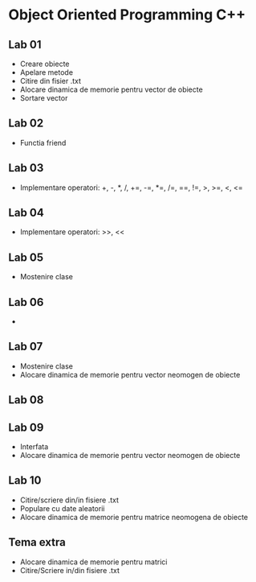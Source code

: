 # Object Oriented Programming C++

## Lab 01
- Creare obiecte
- Apelare metode
- Citire din fisier .txt
- Alocare dinamica de memorie pentru vector de obiecte
- Sortare vector

## Lab 02
- Functia friend

## Lab 03
- Implementare operatori: +, -, *, /, +=, -=, *=, /=, ==, !=, >, >=, <, <=

## Lab 04
- Implementare operatori: >>, <<

## Lab 05
- Mostenire clase

## Lab 06
-

## Lab 07
- Mostenire clase
- Alocare dinamica de memorie pentru vector neomogen de obiecte

## Lab 08

## Lab 09
- Interfata
- Alocare dinamica de memorie pentru vector neomogen de obiecte

## Lab 10
- Citire/scriere din/in fisiere .txt
- Populare cu date aleatorii
- Alocare dinamica de memorie pentru matrice neomogena de obiecte

## Tema extra
- Alocare dinamica de memorie pentru matrici
- Citire/Scriere in/din fisiere .txt
